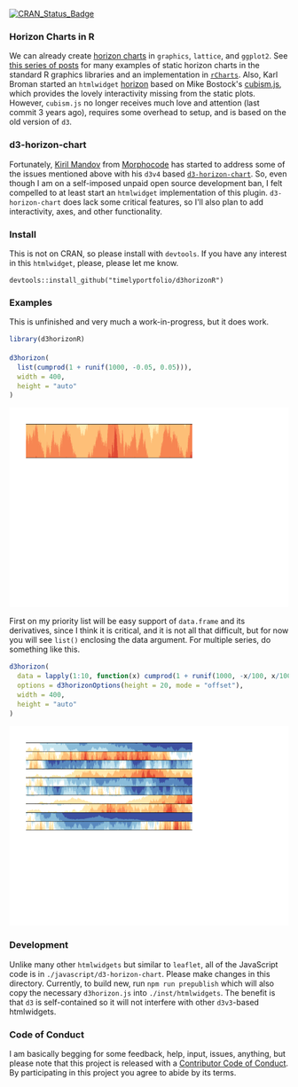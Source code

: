 
<!-- README.md is generated from README.Rmd. Please edit that file -->
[![CRAN\_Status\_Badge](http://www.r-pkg.org/badges/version/d3horizonR)](https://cran.r-project.org/package=d3horizonR)

### Horizon Charts in R

We can already create [horizon charts](http://www.perceptualedge.com/blog/?p=390) in `graphics`, `lattice`, and `ggplot2`. See [this series of posts](http://timelyportfolio.blogspot.com/search/label/horizonplot) for many examples of static horizon charts in the standard R graphics libraries and an implementation in [`rCharts`](http://timelyportfolio.blogspot.com/2013/07/rcharts-version-of-d3-horizon.html). Also, Karl Broman started an `htmlwidget` [horizon](https://github.com/kbroman/horizon) based on Mike Bostock's [cubism.js](https://square.github.com/cubism), which provides the lovely interactivity missing from the static plots. However, `cubism.js` no longer receives much love and attention (last commit 3 years ago), requires some overhead to setup, and is based on the old version of `d3`.

### d3-horizon-chart

Fortunately, [Kiril Mandov](https://github.com/kmandov) from [Morphocode](https://morphocode.com/) has started to address some of the issues mentioned above with his `d3v4` based [`d3-horizon-chart`](https://github.com/kmandov/d3-horizon-chart). So, even though I am on a self-imposed unpaid open source development ban, I felt compelled to at least start an `htmlwidget` implementation of this plugin. `d3-horizon-chart` does lack some critical features, so I'll also plan to add interactivity, axes, and other functionality.

### Install

This is not on CRAN, so please install with `devtools`. If you have any interest in this `htmlwidget`, please, please let me know.

    devtools::install_github("timelyportfolio/d3horizonR")

### Examples

This is unfinished and very much a work-in-progress, but it does work.

``` r
library(d3horizonR)

d3horizon(
  list(cumprod(1 + runif(1000, -0.05, 0.05))),
  width = 400,
  height = "auto"
)
```

![](README-unnamed-chunk-2-1.png)

First on my priority list will be easy support of `data.frame` and its derivatives, since I think it is critical, and it is not all that difficult, but for now you will see `list()` enclosing the data argument. For multiple series, do something like this.

``` r
d3horizon(
  data = lapply(1:10, function(x) cumprod(1 + runif(1000, -x/100, x/100)) - 1),
  options = d3horizonOptions(height = 20, mode = "offset"),
  width = 400,
  height = "auto"
)
```

![](README-unnamed-chunk-3-1.png)

### Development

Unlike many other `htmlwidgets` but similar to `leaflet`, all of the JavaScript code is in `./javascript/d3-horizon-chart`. Please make changes in this directory. Currently, to build new, run `npm run prepublish` which will also copy the necessary `d3horizon.js` into `./inst/htmlwidgets`. The benefit is that `d3` is self-contained so it will not interfere with other `d3v3`-based htmlwidgets.

### Code of Conduct

I am basically begging for some feedback, help, input, issues, anything, but please note that this project is released with a [Contributor Code of Conduct](CONDUCT.md). By participating in this project you agree to abide by its terms.
